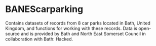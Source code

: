 # BANEScarparking

Contains datasets of records from 8 car parks located in Bath, United Kingdom, and functions for working with these records. Data is open-source and is provided by Bath and North East Somerset Council in collaboration with Bath: Hacked.
